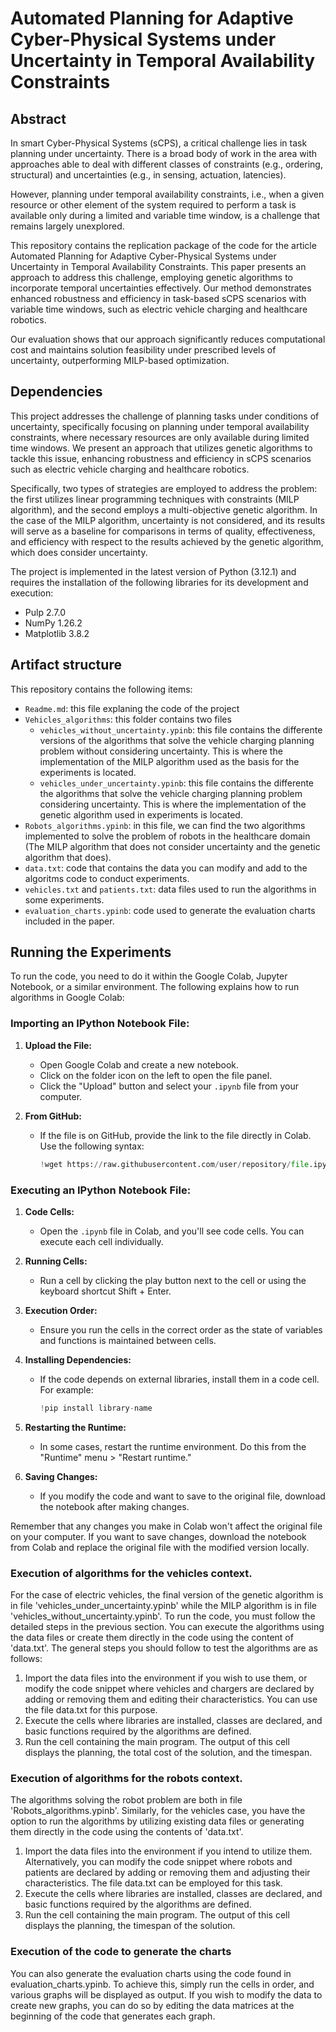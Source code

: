 # Automated Planning for Adaptive Cyber-Physical Systems under Uncertainty in Temporal Availability Constraints

## Abstract
In smart Cyber-Physical Systems (sCPS), a critical challenge lies in task planning under uncertainty. 
There is a broad body of work in the area with approaches able to deal with different classes of constraints (e.g., ordering, structural) and uncertainties (e.g., in sensing, actuation, latencies). 

However, planning under temporal availability constraints, i.e., when a given resource or other element of the system required to perform a task is available only during a limited and variable time window, is a challenge that remains largely unexplored. 

This repository contains the replication package of the code for the article Automated Planning for Adaptive Cyber-Physical Systems under Uncertainty in Temporal Availability Constraints. This paper presents an approach to address this challenge, employing genetic algorithms to incorporate temporal uncertainties effectively. Our method demonstrates enhanced robustness and efficiency in task-based sCPS scenarios with variable time windows, such as electric vehicle charging and healthcare robotics.  

Our evaluation shows that our approach significantly reduces computational cost and maintains solution feasibility under prescribed levels of uncertainty, outperforming MILP-based optimization.

## Dependencies 
This project addresses the challenge of planning tasks under conditions of uncertainty, specifically focusing on planning under temporal availability constraints, where necessary resources are only available during limited time windows. We present an approach that utilizes genetic algorithms to tackle this issue, enhancing robustness and efficiency in sCPS scenarios such as electric vehicle charging and healthcare robotics.

Specifically, two types of strategies are employed to address the problem: the first utilizes linear programming techniques with constraints (MILP algorithm), and the second employs a multi-objective genetic algorithm. In the case of the MILP algorithm, uncertainty is not considered, and its results will serve as a baseline for comparisons in terms of quality, effectiveness, and efficiency with respect to the results achieved by the genetic algorithm, which does consider uncertainty.

The project is implemented in the latest version of Python (3.12.1) and requires the installation of the following libraries for its development and execution:

* Pulp 2.7.0
* NumPy 1.26.2
* Matplotlib 3.8.2
  
## Artifact structure
This repository contains the following items:
* `Readme.md`: this file explaning the code of the project
* `Vehicles_algorithms`: this folder contains two files
  * `vehicles_without_uncertainty.ypinb`: this file contains the differente versions of the algorithms that solve the vehicle charging planning problem without considering uncertainty. This is where the implementation of the MILP algorithm used as the basis for the experiments is located.
  * `vehicles_under_uncertainty.ypinb`: this file contains the differente the algorithms that solve the vehicle charging planning problem considering uncertainty. This is where the implementation of the genetic algorithm used in experiments is located.
* `Robots_algorithms.ypinb`: in this file, we can find the two algorithms implemented to solve the problem of robots in the healthcare domain (The MILP algorithm that does not consider uncertainty and the genetic algorithm that does).
* `data.txt`: code that contains the data you can modify and add to the algoritms code to conduct experiments.
* `vehicles.txt` and `patients.txt`: data files used to run the algorithms in some experiments.
* `evaluation_charts.ypinb`: code used to generate the evaluation charts included in the paper.

## Running the Experiments
To run the code, you need to do it within the Google Colab, Jupyter Notebook, or a similar environment. The following explains how to run algorithms in Google Colab:

### Importing an IPython Notebook File:

1. **Upload the File:**
   - Open Google Colab and create a new notebook.
   - Click on the folder icon on the left to open the file panel.
   - Click the "Upload" button and select your `.ipynb` file from your computer.

2. **From GitHub:**
   - If the file is on GitHub, provide the link to the file directly in Colab. Use the following syntax:
     ```python
     !wget https://raw.githubusercontent.com/user/repository/file.ipynb
     ```

### Executing an IPython Notebook File:

1. **Code Cells:**
   - Open the `.ipynb` file in Colab, and you'll see code cells. You can execute each cell individually.

2. **Running Cells:**
   - Run a cell by clicking the play button next to the cell or using the keyboard shortcut Shift + Enter.

3. **Execution Order:**
   - Ensure you run the cells in the correct order as the state of variables and functions is maintained between cells.

4. **Installing Dependencies:**
   - If the code depends on external libraries, install them in a code cell. For example:
     ```python
     !pip install library-name
     ```

5. **Restarting the Runtime:**
   - In some cases, restart the runtime environment. Do this from the "Runtime" menu > "Restart runtime."

6. **Saving Changes:**
   - If you modify the code and want to save to the original file, download the notebook after making changes.

Remember that any changes you make in Colab won't affect the original file on your computer. If you want to save changes, download the notebook from Colab and replace the original file with the modified version locally.

### Execution of algorithms for the vehicles context. 
For the case of electric vehicles, the final version of the genetic algorithm is in file 'vehicles_under_uncertainty.ypinb' while the MILP algorithm is in file 'vehicles_without_uncertainty.ypinb'. To run the code, you must follow the detailed steps in the previous section. You can execute the algorithms using the data files or create them directly in the code using the content of 'data.txt'. The general steps you should follow to test the algorithms are as follows:

1. Import the data files into the environment if you wish to use them, or modify the code snippet where vehicles and chargers are declared by adding or removing them and editing their characteristics. You can use the file data.txt for this purpose.
2. Execute the cells where libraries are installed, classes are declared, and basic functions required by the algorithms are defined.
3. Run the cell containing the main program. The output of this cell displays the planning, the total cost of the solution, and the timespan.

### Execution of algorithms for the robots context.
The algorithms solving the robot problem are both in file 'Robots_algorithms.ypinb'. Similarly, for the vehicles case, you have the option to run the algorithms by utilizing existing data files or generating them directly in the code using the contents of 'data.txt'.

1. Import the data files into the environment if you intend to utilize them. Alternatively, you can modify the code snippet where robots and patients are declared by adding or removing them and adjusting their characteristics. The file data.txt can be employed for this task.
2. Execute the cells where libraries are installed, classes are declared, and basic functions required by the algorithms are defined.
3. Run the cell containing the main program. The output of this cell displays the planning, the timespan of the solution.

### Execution of the code to generate the charts
You can also generate the evaluation charts using the code found in evaluation_charts.ypinb. To achieve this, simply run the cells in order, and various graphs will be displayed as output. If you wish to modify the data to create new graphs, you can do so by editing the data matrices at the beginning of the code that generates each graph.



